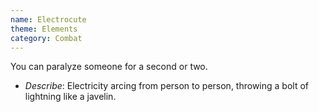 ```yaml
---
name: Electrocute
theme: Elements
category: Combat
---
```


You can paralyze someone for a second or two.

* *Describe*: Electricity arcing from person to person, throwing a bolt of lightning like a javelin.